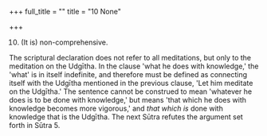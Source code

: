 +++
full_title = ""
title = "10 None"

+++


10. (It is) non-comprehensive.

The scriptural declaration does not refer to all meditations, but only to the meditation on the Udgītha. In the clause 'what he does with knowledge,' the 'what' is in itself indefinite, and therefore must be defined as connecting itself with the Udgītha mentioned in the previous clause, 'Let him meditate on the Udgītha.' The sentence cannot be construed to mean 'whatever he does is to be done with knowledge,' but means 'that which he does with knowledge becomes more vigorous,' and _that which is_ done with knowledge that is the Udgītha. The next Sūtra refutes the argument set forth in Sūtra 5.

